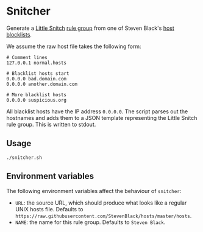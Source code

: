 # Snitcher

Generate a [Little Snitch](https://www.obdev.at/products/littlesnitch/index.html) [rule
group](https://help.obdev.at/littlesnitch/lsc-rule-group-subscriptions) from one of Steven Black's
[host blocklists](https://github.com/StevenBlack/hosts).

We assume the raw host file takes the following form:

```
# Comment lines
127.0.0.1 normal.hosts

# Blacklist hosts start
0.0.0.0 bad.domain.com
0.0.0.0 another.domain.com

# More blacklist hosts
0.0.0.0 suspicious.org
```

All blacklist hosts have the IP address `0.0.0.0`. The script parses out the hostnames and adds them
to a JSON template representing the Little Snitch rule group. This is written to stdout.

## Usage

`./snitcher.sh`

## Environment variables

The following environment variables affect the behaviour of `snitcher`:

- `URL`: the source URL, which should produce what looks like a regular UNIX hosts file. Defaults to
  `https://raw.githubusercontent.com/StevenBlack/hosts/master/hosts`.
- `NAME`: the name for this rule group. Defaults to `Steven Black`.

